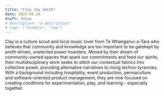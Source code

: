 ```yaml
---
title: "Clay Joy Smith"
date: 2025-06-14
draft: false
# description: "a description"
# tags: ["example", "tag"]
---
```


Clay is a culture scout and local music lover from Te Whanganui-a-Tara who believes that community and knowledge are too important to be gatekept by profit-driven, unelected power hoarders. Moved by their dream of community-owned spaces that spark our commitments and feed our spirits, their multidisciplinary work seeks to stitch our contextual fabrics into collective power, providing alternative narratives to rising techno-tyrannies. With a background including hospitality, event production, permaculture and software-oriented product management, they are now focused on creating conditions for experimentation, play, and learning - especially together.

